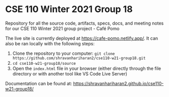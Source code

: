 # CSE 110 Winter 2021 Group 18
Repository for all the source code, artifacts, specs, docs, and meeting notes for our CSE 110 Winter 2021 group project - Café Pomo


The live site is currently deployed at https://cafe-pomo.netlify.app/. It can also be ran locally with the following steps:
1. Clone the repository to your computer: `git clone https://github.com/shravanhariharan2/cse110-w21-group18.git`  
2. `cd cse110-w21-group18/source`
3. Open the `index.html` file in your browser (either directly through the file directory or with another tool like VS Code Live Server)


Documentation can be found at: https://shravanhariharan2.github.io/cse110-w21-group18/

